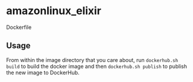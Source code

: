 # amazonlinux_elixir
Dockerfile

## Usage
From within the image directory that you care about, run `dockerhub.sh build` to build
the docker image and then `dockerhub.sh publish` to publish the new image to DockerHub.